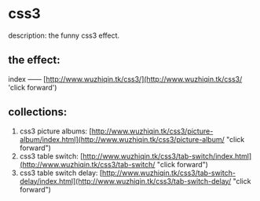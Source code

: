 # css3

description: the funny css3 effect.

## the effect: 

index —— [http://www.wuzhiqin.tk/css3/](http://www.wuzhiqin.tk/css3/ 'click forward')

## collections:

1. css3 picture albums: [http://www.wuzhiqin.tk/css3/picture-album/index.html](http://www.wuzhiqin.tk/css3/picture-album/ "click forward")
2. css3 table switch: [http://www.wuzhiqin.tk/css3/tab-switch/index.html](http://www.wuzhiqin.tk/css3/tab-switch/ "click forward")
3. css3 table switch delay: [http://www.wuzhiqin.tk/css3/tab-switch-delay/index.html](http://www.wuzhiqin.tk/css3/tab-switch-delay/ "click forward")